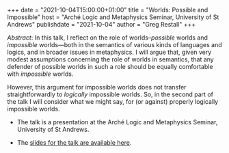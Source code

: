 +++
date = "2021-10-04T15:00:00+01:00"
title = "Worlds: Possible and Impossible"
host = "Arch&eacute; Logic and Metaphysics Seminar, University of St Andrews"
publishdate = "2021-10-04"
author = "Greg Restall"
+++

*Abstract*: In this talk, I reflect on the role of worlds–*possible* worlds and *impossible* worlds—both in the semantics of various kinds of languages and logics, and in broader issues in metaphysics. I will argue that, given very modest assumptions concerning the role of worlds in semantics, that any defender of possible worlds in such a role should be equally comfortable with *impossible* worlds.

However, this argument for impossible worlds does not transfer straightforwardly to *logically* impossible worlds. So, in the second part of the talk I will consider what we might say, for (or against) properly logically impossible worlds. 

* The talk is a presentation at the Arch&eacute; Logic and Metaphysics Seminar, University of St Andrews.

* The [slides for the talk are available here](/slides/worlds-possible-and-impossible.pdf).